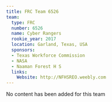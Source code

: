 ```yaml
---
title: FRC Team 6526
team:
  type: FRC
  number: 6526
  name: Cyber Rangers
  rookie_year: 2017
  location: Garland, Texas, USA
  sponsors:
  - Texas Workforce Commission
  - NASA
  - Naaman Forest H S
  links:
    Website: http://NFHSREO.weebly.com
---
```


No content has been added for this team